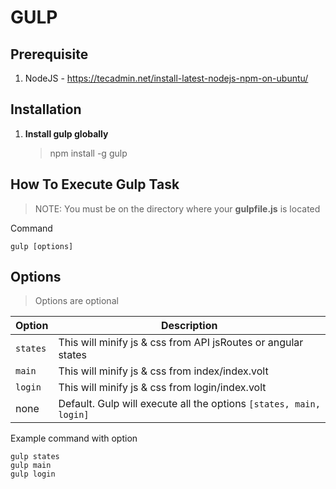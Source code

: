 # GULP

## Prerequisite 
1. NodeJS - https://tecadmin.net/install-latest-nodejs-npm-on-ubuntu/

## Installation

1. **Install gulp globally**
    > npm install -g gulp


## How To Execute Gulp Task

> NOTE: You must be on the directory where your **gulpfile.js** is located 

Command

    gulp [options]

## Options
> Options are optional

| Option | Description |
|--------|-------------|
|`states`|This will minify js & css from API jsRoutes or angular states
|`main`  |This will minify js & css from index/index.volt
|`login` |This will minify js & css from login/index.volt
|none    |Default. Gulp will execute all the options `[states, main, login]`


Example command with option
    
    gulp states
    gulp main
    gulp login

